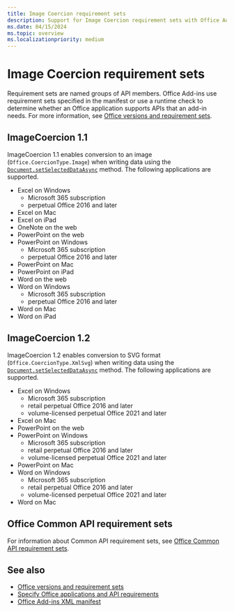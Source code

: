 ```yaml
---
title: Image Coercion requirement sets
description: Support for Image Coercion requirement sets with Office Add-ins across Excel, OneNote, PowerPoint, and Word.
ms.date: 04/15/2024
ms.topic: overview
ms.localizationpriority: medium
---
```


# Image Coercion requirement sets

Requirement sets are named groups of API members. Office Add-ins use requirement sets specified in the manifest or use a runtime check to determine whether an Office application supports APIs that an add-in needs. For more information, see [Office versions and requirement sets](/office/dev/add-ins/develop/office-versions-and-requirement-sets).

## ImageCoercion 1.1

ImageCoercion 1.1 enables conversion to an image (`Office.CoercionType.Image`) when writing data using the [`Document.setSelectedDataAsync`](/javascript/api/office/office.document#office-office-document-getselecteddataasync-member(1)) method. The following applications are supported.

- Excel on Windows
  - Microsoft 365 subscription
  - perpetual Office 2016 and later
- Excel on Mac
- Excel on iPad
- OneNote on the web
- PowerPoint on the web
- PowerPoint on Windows
  - Microsoft 365 subscription
  - perpetual Office 2016 and later
- PowerPoint on Mac
- PowerPoint on iPad
- Word on the web
- Word on Windows
  - Microsoft 365 subscription
  - perpetual Office 2016 and later
- Word on Mac
- Word on iPad

## ImageCoercion 1.2

ImageCoercion 1.2 enables conversion to SVG format (`Office.CoercionType.XmlSvg`) when writing data using the [`Document.setSelectedDataAsync`](/javascript/api/office/office.document#office-office-document-getselecteddataasync-member(1)) method. The following applications are supported.

- Excel on Windows
  - Microsoft 365 subscription
  - retail perpetual Office 2016 and later
  - volume-licensed perpetual Office 2021 and later
- Excel on Mac
- PowerPoint on the web
- PowerPoint on Windows
  - Microsoft 365 subscription
  - retail perpetual Office 2016 and later
  - volume-licensed perpetual Office 2021 and later
- PowerPoint on Mac
- Word on Windows
  - Microsoft 365 subscription
  - retail perpetual Office 2016 and later
  - volume-licensed perpetual Office 2021 and later
- Word on Mac

## Office Common API requirement sets

For information about Common API requirement sets, see [Office Common API requirement sets](office-add-in-requirement-sets.md).

## See also

- [Office versions and requirement sets](/office/dev/add-ins/develop/office-versions-and-requirement-sets)
- [Specify Office applications and API requirements](/office/dev/add-ins/develop/specify-office-hosts-and-api-requirements)
- [Office Add-ins XML manifest](/office/dev/add-ins/develop/add-in-manifests)
